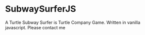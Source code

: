 # SubwaySurferJS
A Turtle Subway Surfer is Turtle Company Game. Written in vanilla javascript. Please contact me
